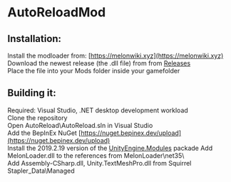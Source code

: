# AutoReloadMod
## Installation:  
Install the modloader from: [https://melonwiki.xyz](https://melonwiki.xyz)  
Download the newest release (the .dll file) from from [Releases](https://github.com/staplerofsquirrels/AutoReloadMod/releases/latest/)  
Place the file into your Mods folder inside your gamefolder 

## Building it:
Required: Visual Studio, .NET desktop development workload  
Clone the repository  
Open AutoReload\AutoReload.sln in Visual Studio  
Add the BepInEx NuGet [https://nuget.bepinex.dev/upload](https://nuget.bepinex.dev/upload)  
Install the 2019.2.19 version of the [UnityEngine.Modules](https://nuget.bepinex.dev/packages/unityengine.modules/2019.2.19) packade
Add MelonLoader.dll to the references from MelonLoader\net35\  
Add Assembly-CSharp.dll, Unity.TextMeshPro.dll from Squirrel Stapler_Data\Managed 
